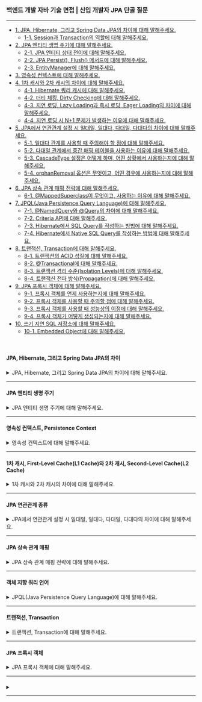 ### 백엔드 개발 자바 기술 면접 | 신입 개발자 JPA 단골 질문

---

- [1. JPA, Hibernate, 그리고 Spring Data JPA의 차이에 대해 말해주세요.](#jpa-hibernate-그리고-spring-data-jpa의-차이)
    - [1-1. Session과 Transaction의 역할에 대해 말해주세요.]()
- [2. JPA 엔티티 생명 주기에 대해 말해주세요.](#jpa-엔티티-생명-주기)
    - [2-1. JPA 엔티티 상태 전이에 대해 말해주세요.]()
    - [2-2. JPA Persist(), Flush() 메서드에 대해 말해주세요.]()
    - [2-3. EntityManager에 대해 말해주세요.]()
- [3. 영속성 컨텍스트에 대해 말해주세요.](#영속성-컨텍스트-persistence-context)
- [4. 1차 캐시와 2차 캐시의 차이에 대해 말해주세요.](#1차-캐시-first-level-cachel1-cache와-2차-캐시-second-level-cachel2-cache)
    - [4-1. Hibernate 쿼리 캐시에 대해 말해주세요.]()
    - [4-2. 더티 체킹, Dirty Checking에 대해 말해주세요.]()
    - [4-3. 지연 로딩, Lazy Loading과 즉시 로딩, Eager Loading의 차이에 대해 말해주세요.]()
    - [4-4. 지연 로딩 시 N+1 문제가 발생하는 이유에 대해 말해주세요.]()
- [5. JPA에서 연관관계 설정 시 일대일, 일대다, 다대일, 다대다의 차이에 대해 말해주세요.](#jpa-연관관계-종류)
    - [5-1. 일대다 관계를 사용할 때 주의해야 할 점에 대해 말해주세요.](#)
    - [5-2. 다대일 관계에서 중간 매핑 테이블을 사용하는 이유에 대해 말해주세요.]()
    - [5-3. CascadeType 설정은 어떻게 하며, 어떤 상황에서 사용하는지에 대해 말해주세요.]()
    - [5-4. orphanRemoval 옵션은 무엇이고, 어떤 경우에 사용하는지에 대해 말해주세요.]()
- [6. JPA 상속 관계 매핑 전략에 대해 말해주세요.](#jpa-상속-관계-매핑)
    - [6-1. @MappedSuperclass이 무엇이고, 사용하는 이유에 대해 말해주세요.]()
- [7. JPQL(Java Persistence Query Language)에 대해 말해주세요.](#객체-지향-쿼리-언어)
    - [7-1. @NamedQuery와 @Query의 차이에 대해 말해주세요.]()
    - [7-2. Criteria API에 대해 말해주세요.]()
    - [7-3. Hibernate에서 SQL Query를 작성하는 방법에 대해 말해주세요.]()
    - [7-4. Hibernate에서 Native SQL Query를 작성하는 방법에 대해 말해주세요.]()
- [8. 트랜잭션, Transaction에 대해 말해주세요.](#트랜잭션-transaction)
    - [8-1. 트랜잭션의 ACID 성질에 대해 말해주세요.]()
    - [8-2. @Transactional에 대해 말해주세요.]()
    - [8-3. 트랜잭션 격리 수준(Isolation Levels)에 대해 말해주세요.]()
    - [8-4. 트랜잭션 전파 방식(Propagation)에 대해 말해주세요.]()
- [9. JPA 프록시 객체에 대해 말해주세요.](#jpa-프록시-객체)
    - [9-1. 프록시 객체를 언제 사용하는지에 대해 말해주세요.]()
    - [9-2. 프록시 객체를 사용할 때 주의할 점에 대해 말해주세요.]()
    - [9-3. 프록시 객체를 사용할 때 성능상의 이점에 대해 말해주세요.]()
    - [9-4. 프록시 객체가 어떻게 생성되는지에 대해 말해주세요.]()
- [10. 쓰기 지연 SQL 저장소에 대해 말해주세요.]()
    - [10-1. Embedded Object에 대해 말해주세요.]()

<br>

#### JPA, Hibernate, 그리고 Spring Data JPA의 차이

<details>
<summary>JPA, Hibernate, 그리고 Spring Data JPA의 차이에 대해 말해주세요.</summary>

- **JPA, Java Persistence API**: 데이터베이스와의 상호작용을 위해 **EntityManager를 통해 구현되는 인터페이스**로, ORM의 표준이다.
- **Hibernate**: **JPA를 구현한 라이브러리**로, 많은 기능과 성능 최적화를 제공한다. 다른 JPA 구현체로 쉽게 전환이 가능하다.
- **Spring Data JPA**: JPA를 기반으로 Repository 인터페이스를 통해 **메서드 이름에 맞는 쿼리를 자동으로 생성**해주는 편리한 기능을 제공한다.

<details>
<summary>⁉️ Hibernate에서 Session과 Transaction의 역할에 대해 말해주세요.</summary>

- **Session**: Hibernate와 데이터베이스 간의 연경을 관리한다.
    - **CRUD 작업**: 엔티티를 저장, 조회, 업데이트, 삭제하는 작업을 수행한다.
    - **1차 캐시**: 엔티티 객체를 1차 캐시에 저장하여 동일한 세션 내에서 동일한 객체에 대한 중복 조회를 방지한다.
    - **쿼리 실행**: HQL이나 Criteria API를 사용하여 쿼리를 실행하고 결과를 반환한다.


- **Transaction**: 데이터베이스 작업의 원자성을 보장한다.
    - **원자성 보장**: 여러 데이터베이스 작업이 모두 성공하거나 모두 실패하게 함으로써 데이터의 일관성을 유지한다.
    - **커밋 / 롤백**: 트랜잭션을 사용하여 작업을 커밋(확인)하거나 롤백(취소)할 수 있다.
    - **동시성 제어**: 트랜잭션을 통해 데이터베이스의 동시성 문제를 관리한다.

> Session은 Hibernate와 데이터베이스 간의 상호작용을 관리하는 반면, Transaction은 데이터베이스 작업의 원자성과 일관성을 보장하는 역할을 한다.

</details>

</details>

---

#### JPA 엔티티 생명 주기

<details>
<summary>JPA 엔티티 생명 주기에 대해 말해주세요.</summary>

- **비영속 상태, Transient**: 엔티티가 생성되었지만 데이터베이스에 저장되지 않고 **영속성 컨텍스트와 연결되지 않은 상태**이다.
- **영속 상태, Managed**: persist 메서드를 호출하여 엔티티가 **영속성 컨텍스트에 저장**되고 데이터베이스에 연결된 상태이다.
    - 이 상태에서는 **변경 사항이 자동으로 감지되어 데이터베이스에 반영**된다. 이 과정을 **Dirty Checking**이라고 한다.
- **준영속 상태, Detached**: detach 메서드를 호출하거나 EntityManager가 닫힐 때, **영속성 컨텍스트에서 더 이상 관리하지 않는 상태**이다.
- **삭제 상태, Removed**: remove 메서드를 호출하여 **영속성 컨텍스트에서 제거된 상태**로, 트랜잭션이 커밋될 때 데이터베이스에서 삭제된다.

<details>
<summary>⁉️ JPA 엔티티 상태 전이에 대해 말해주세요.</summary>

1. **Transient (비영속 상태) → Managed (영속 상태)**
    - persist() 메서드를 호출하여 엔티티를 영속성 컨텍스트에 저장한다.
2. **Managed (영속 상태) → Detached (준영속 상태)**
    - detach() 메서드를 호출하거나 EntityManager가 닫힐 때 엔티티가 영속성 컨텍스트에서 분리된다.
3. **Managed (영속 상태) → Removed (삭제 상태)**
    - remove() 메서드를 호출하여 엔티티를 영속성 컨텍스트에서 제거한다.
4. **Detached (준영속 상태) → Managed (영속 상태)**
    - merge() 메서드를 호출하여 준영속 상태의 엔ㅌ니티를 다시 영속성 컨텍스트에 병합한다.

</details>

<br>

<details>
<summary>⁉️ JPA Persist(), Flush() 메서드에 대해 말해주세요.</summary>

- **persit()**: 새로운 엔티티를 영속성 컨텍스트에 추가하여 영속 상태로 전이시키며, 트랜잭션 커밋 시 데이터베이스에 저장된다.
- **flush()**: 영속성 컨텍스트의 변경 사항을 즉시 데이터베이스에 반영하지만, 트랜잭션이 커밋되기 전까지는 변경 사항이 실제 저장되지 않는다.

</details>

<br>

<details>
<summary>⁉️ EntityManager에 대해 말해주세요.</summary>

- 엔티티의 **생명 주기를 관리**하고 데이터베이스와의 상호작용을 수행하는 주요 **인터페이스**이다.
- EntityManager 객체는 엔티티를 영속성 컨텍스트에 저장하고, 쿼리를 실행하며, 트랜잭션을 관리하는 역할을 한다.

</details>

</details>

---

#### 영속성 컨텍스트, Persistence Context

<details>
<summary>영속성 컨텍스트에 대해 말해주세요.</summary>

- 엔티티를 **메모리에 저장 및 관리**하며, 데이터베이스와의 상호작용을 최적화한다.
- EntityManager는 하나의 영속성 컨텍스트와 연결되어 있으며, EntityManager가 사용될 때까지 유지된다.
- 데이터베이스와의 실제 연결 없이 엔티티의 상태를 관리하는 **가상의 저장소 역할**을 하며, 엔티티의 상태 변화는 데이터베이스에 자동으로 반영된다.

</details>

---

#### 1차 캐시, First-Level Cache(L1 Cache)와 2차 캐시, Second-Level Cache(L2 Cache)

<details>
<summary>1차 캐시와 2차 캐시의 차이에 대해 말해주세요.</summary>

- **1차 캐시**: 각 EntityManager에 의해 관리되는 캐시로, 영속성 컨텍스트 내에서 엔티티의 상태를 저장한다.
    - EntityManager 인스턴스에 국한되어 있으며, 해당 인스턴스가 열려 있는 동안만 유효하다.
    - 변경을 자동으로 감지하는 Dirty Checking으로 데이터베이스에 반영하며, 메모리에 저장되어 데이터베이스 접근을 줄여 성능 향상과 빠른 속도를 제공한다.

- **2차 캐시**: 애플리케이션 전체에서 공유되는 캐시로, 여러 EntityManager 인스턴스에서 사용 가능하다.
    - EntityManager가 종료되어도 캐시는 유지되며, 설정에 따라 지속적으로 존재할 수 있다.
    - 동시성 극대화를 위해 데이터의 복사본을 반환하며, 데이터 일관성 관리를 위해 캐시 무효화 정책이나 TTL을 설정할 수 있다.

<details>
<summary>⁉️ Hibernate 쿼리 캐시에 대해 말해주세요.</summary>

- **엔티티 캐시, Entity Cache**: 자주 조회되는 엔티티의 상태를 메모리에 저장해 데이터베이스 접근을 줄인다.
- **컬렉션 캐시, Collection Cache**: 특정 엔티티와 관련된 컬렉션의 데이터를 캐시하여, 해당 엔티티를 조회할 때 관련된 컬렉션을 신속히 가져올 수 있도록 한다.
- **쿼리 캐시, Query Cache**: 동일한 쿼리를 반복적으로 실행할 때, 데이터베이스에 접근하지 않고 캐시된 결과를 반환하여 성능을 향상시킨다.

<br>

**쿼리 캐시 사용 방법**

1. Hibernate 설정: application.properties에서 쿼리 캐시를 활성화한다.

```properties
spring.jpa.properties.hibernate.cache.use_second_level_cache=true
spring.jpa.properties.hibernate.cache.region.factory_class=org.hibernate.cache.ehcache.EhCacheRegionFactory
spring.jpa.properties.hibernate.cache.use_query_cache=true
```

2. 쿼리 캐시 사용: 쿼리를 실행할 때 setHint를 사용하여 쿼리 캐시를 사용하도록 설정한다.

```java
entityManager.createQuery("SELECT M FROM Member M")
  .

setHint("org.hibernate.cacheable",true) // 쿼리 캐시 사용
  .

getResultList();
```

<br>

**Spring Data JPA에서 쿼리 캐시 사용 방법**

1. Spring Data JPA 설정: application.properties에서 쿼리 캐시를 활성화한다.

```properties
spring.jpa.properties.hibernate.cache.use_second_level_cache=true
spring.jpa.properties.hibernate.cache.region.factory_class=org.hibernate.cache.ehcache.EhCacheRegionFactory
spring.jpa.properties.hibernate.cache.use_query_cache=true
```

2. 쿼리 캐시 사용: Spring Data JPA의 @Query 어노테이션을 사용하여 쿼리 캐시를 설정한다.

- Hibernate의 쿼리 캐시를 활용한다면 @QueryHints를 사용하여 활성화한다.

```java
public interface MemberRepository extends Repository<Member, Long> {

	@QueryHints(value = {
		@QueryHint(name = "org.hibernate.cacheable", value = "true"),
		@QueryHint(name = "org.hibernate.cacheRegion", value = "member-by-lastname") // cache-region 값 설정
	})
	Page<Member> findByLastname(String lastname, Pageable pageable);
}
```

- Spring의 캐시 기능을 통해 메서드 결과를 캐시하고 싶다면 @Cacheable을 사용하여 활성화한다.

```java

@Query(value = "SELECT M FROM Member M", nativeQuery = false)
@org.springframework.cache.annotation.Cacheable
	// 캐시 사용 설정
List<Member> findAllMembers();
```

</details>

<br>

<details>
<summary>⁉️ 더티 체킹, Dirty Checking에 대해 말해주세요.</summary>

- JPA는 엔티티의 상태를 영속성 컨텍스트 내에서 관리한다. 엔티티가 영속 상태에 있을 때, JPA는 해당 엔티티의 필드 값을 감시한다.
- 엔티티의 필드 값이 변경되면, JPA는 이를 감지하여 해당 엔티티가 **더티, Dirty** 상태임을 인식한다.
- 더티 체킹은 주로 트랜잭션이 커밋될 때 이루어지며, 변경된 내용을 데이터베이스에 자동으로 반영한다.

```java
Member member = entityManager.find(Member.class, 1);
member.

setName("NewName");   // 필드 값 변경

entityManager.

getTransaction().

commit();   // 변경된 내용이 데이터베이스에 반영된다.
```

> JPA가 변경을 감지하기 위해서는 필드 값을 직접 수정하거나 setter 메서드를 사용해야 한다. 그렇지 않을 경우 JPA는 변경 사항을 인식하지 못한다.

</details>

<br>

<details>
<summary>⁉️ 지연 로딩, Lazy Loading과 즉시 로딩, Eager Loading의 차이에 대해 말해주세요.</summary>

- **지연 로딩, Lazy Loading**: 필요할 때만 데이터를 로드하여 성능과 메모리를 최적화하지만, N+1 문제와 같은 단점이 있을 수 있다.
- **즉시 로딩, Eager Loading**: 모든 연관 데이터를 즉시 로드하여 데이터 접근이 용이하지만, 초기 로딩 시간과 메모리 사용량이 증가할 수 있다.

</details>

<br>

<details>
<summary>⁉️ 지연 로딩 시 N+1 문제가 발생하는 이유에 대해 말해주세요.</summary>

- 연관된 엔티티를 실제 필요 시까지 로드하지 않는 방식으로 부모 엔티티 조회 후, 자식 엔티티에 접근할 때마다 추가적인 쿼리가 실행된다.
- 이를 해결하기 위해 _JOIN FETCH_, _Batch Fetching_, *FetchType.EAGER*를 사용하는 방법이 있다.

</details>

</details>

---

#### JPA 연관관계 종류

<details>
<summary>JPA에서 연관관계 설정 시 일대일, 일대다, 다대일, 다대다의 차이에 대해 말해주세요.</summary>

- **일대일(1:1)**: 하나의 엔티티가 다른 엔티티와 일대일 관계를 가지는 경우이다.
- **일대다(1:N)**: 하나의 엔티티가 여러 엔티티와 관계를 가지는 경우이다.
- **다대일(N:1)**: 여러 엔티티가 하나의 엔티티와 관계를 가지는 경우이다.
- **다대다(N:M)**: 여러 엔티티가 서로 관계를 가지는 경우이다.

> 데이터베이스를 기준으로 다중성을 결정하며, 다(N) 쪽이 외래키를 가지고 있다.

<details>
<summary>⁉️ 일대다 관계를 사용할 때 주의해야 할 점에 대해 말해주세요.</summary>

- 일대다(1:N) 관계에서 일(1) 쪽의 수정만 했지만, 다(N) 쪽의 수정이 생겨 쿼리가 발생하게 된다.
- 일대다(1:N) 단방향 연관관계 매핑이 필요한 경우, **다대일(N:1) 양방향 연관관계 매핑**이 추후 유지보수가 더 수월하다.

</details>

<br>

<details>
<summary>⁉️ 다대일 관계에서 중간 매핑 테이블을 사용하는 이유에 대해 말해주세요.</summary>

- 다대다(N:M) 관계는 중간 테이블이 숨겨져 있어 복잡한 조인 쿼리가 발생할 수 있다.
- 자동 생성된 중간 테이블은 외래 키 외에 다른 정보들도 저장하므로 문제가 발생할 확률이 높다.

> 다대다(N:M) 관계는 일대다(1:N) 혹은 다대일(N:1) 관계로 풀어서 중간 테이블을 엔티티로 만드는 것이 유연한 변경이 도움이 된다.

</details>

<br>

<details>
<summary>⁉️ CascadeType 설정은 어떻게 하며, 어떤 상황에서 사용하는지에 대해 말해주세요.</summary>

- **CASCADE 영속성 전이**는 **부모 엔티티의 상태 변화가 자식 엔티티에 전파**되는 기능이다.

```java

@Entity
public class Child {
	@Id
	@GeneratedValue(strategy = GenerationType.IDENTITY)
	private Long id;

	@ManyToOne
	@JoinColumn(name = "parent_id") // 외래 키 설정
	private Parent parent;

	// 기타 필드, 생성자, getter/setter 등
}

@Entity
public class Parent {
	@Id
	@GeneratedValue(strategy = GenerationType.IDENTITY)
	private Long id;

	@OneToMany(mappedBy = "parent", cascade = CascadeType.ALL)
	private List<Child> children = new ArrayList<>();

	// 기타 필드, 생성자, getter/setter 등
}
```

- CascadeType의 종류로는 **PERSIST**, **MERGE**, **REMOVE**, **REFRESH**, **DETACH**, **ALL**이 있다.

</details>

<br>

<details>
<summary>⁉️ orphanRemoval 옵션은 무엇이고, 어떤 경우에 사용하는지에 대해 말해주세요.</summary>

- **부모 엔티티와의 관계가 끊어진 자식 엔티티를 자동으로 삭제**하는 JPA 기능이다.
- 관계를 정의할 때 `orphanRemoval = true`로 설정하여 사용하며, 주로 자식 엔티티가 더 이상 필요하지 않을 때 데이터 무결성 유지를 위해 사용한다.

</details>

</details>

---

#### JPA 상속 관계 매핑

<details>
<summary>JPA 상속 관계 매핑 전략에 대해 말해주세요.</summary>

- **조인 전략**: 부모 클래스와 자식 클래스 각각에 테이블을 생성한다.
    - 부모 클래스의 테이블과 자식 클래스의 테이블을 조인하여 데이터를 조회한다.
    - @Inheritance(strategy = InheritanceType.JOINED)를 부모 클래스에 사용한다.

- **단일 테이블 전략**: 모든 클래스의 데이터를 하나의 테이블에 저장한다.
    - @Inheritance(strategy = InheritanceType.SINGLE_TABLE)를 부모 클래스에 사용한다.
    - @DiscriminatorColumn과 @DiscriminatorValue를 사용하여 각 서브타입을 구별한다.

- **구현 클래스별 테이블 전략**: 각 서브타입마다 별도의 테이블을 생성한다.
    - @Inheritance(strategy = InheritanceType.TABLE_PER_CLASS)를 부모 클래스에 사용한다.

<details>
<summary>⁉️ @MappedSuperclass이 무엇이고, 사용하는 이유에 대해 말해주세요.</summary>

- JPA에서 부모 클래스가 테이블로 매핑되지 않도록 하면서, 자식 클래스가 부모 클래스의 필드를 상속받을 수 있게 한다.
- 공통 속성을 여러 엔티티에 적용하고 싶을 때 유용하다.

</details>

</details>

---

#### 객체 지향 쿼리 언어

<details>
<summary>JPQL(Java Persistence Query Language)에 대해 말해주세요.</summary>

- JPA에서 제공하는 객체 지향 쿼리 언어로, SQL과 유사하지만 데이터베이스 테이블이 아닌 엔티티 객체를 기반으로 쿼리를 작성한다.

**JPQL 특징**

- **객체 지향적**: 엔티티와 그 속성을 사용하여 쿼리를 구성한다.
- **데이터베이스 독립성**: JPA 구현체에 따라 다르게 해석될 수 있어, 특정 데이터베이스에 종속되지 않아 이식성이 높다.
- **동적 쿼리**: 동적 쿼리를 작성할 수 있는 기능을 제공하며, 조건에 따라 쿼리를 변경할 수 있다.

```java
public class AlbumRepository {

	@PersistenceContext
	private EntityManager entityManager;

	public List<Album> findAlbumsByArtist(String artist) {
		String jpql = "SELECT a FROM Album a WHERE a.artist = :artist";
		TypedQuery<Album> query = entityManager.createQuery(jpql, Album.class);
		query.setParameter("artist", artist);
		return query.getResultList();
	}
}
```

> JPQL은 객체 지향적인 데이터 접근을 가능하게 하며, 데이터베이스 구조에 의존하지 않고 엔티티를 중심으로 쿼리를 작성할 수 있다.

<details>
<summary>⁉️ @NamedQuery와 @Query의 차이에 대해 말해주세요.</summary>

- **NamedQuery**: 미리 정의된 JPQL 쿼리로, 엔티티 클래스 레벨에서 @NamedQuery를 사용하여 정의한다.

```java
@NamedQuery(name = "Member.findByName", query = "SELECT m FROM Member m WHERE m.name = :name")
```

- Query: Spring Data JPA에서 제공하는 어노테이션으로, 메서드에 직접 JPQL 또는 SQL 쿼리를 정의할 수 있다.

```java
@Query("SELECT m FROM Member m WHERE m.name = :name")
Member findByName(@Param("name") String name);
```

> @NamedQuery는 반복적이고 성능이 중요할 때, @Query는 복잡한 쿼리나 동적으로 작성할 때 유용하다.

</details>

<br>

<details>
<summary>⁉️ Criteria API에 대해 말해주세요.</summary>

- JPQL을 자바 코드로 작성하도록 도와주는 빌더 클래스 API로, 타입-세이프하고 동적 쿼리를 작성할 수 있다.
  - 타입-세이프로 인해 컴파일 안정성을 제공하며, 컴파일 타임에 오류를 검출할 수 있다.
  - 코드가 복잡하고 장황하여 직관적이지 못해 이해하기 힘들다는 단점이 있다.

</details>

<br>

<details>
<summary>⁉️ Hibernate에서 SQL Query를 작성하는 방법에 대해 말해주세요.</summary>

- HQL, Hibernate Query Language
  - 객체 지향 쿼리 언어로, 엔티티 객체를 기반으로 쿼리를 작성한다. SQL과 유사하지만, 데이터베이스 테이블이 아닌 엔티티 클래스를 대상으로 한다.

```java
String HQL = "FROM Member WHERE name = :name";
Query query = session.createQuery(HQL);
query.setParameter("name", "John");
List<Member> results = query.list();
```

> HQL은 JPQL의 기능을 포함하고 있으며, Hibernate에서만 사용된다.

- Criteria API
  - 동적 쿼리를 작성할 수 있는 방법으로, 타입 안정성을 제공하여 객체 지향적으로 쿼리를 구성할 수 있다.

```java
CriteriaBuilder criteriaBuilder = session.getCriteriaBuilder();
CriteriaQuery<Member> criteriaQuery = criteriaBuilder.createQuery(Member.class);
Root<Member> memberRoot = criteriaQuery.from(Member.class);
criteriaQuery.select(memberRoot).where(criteriaBuilder.equal(memberRoot.get("name"), "John"));
List<Member> results = session.createQuery(criteriaQuery).getResultList();
```
</details>

<br>

<details>
<summary>⁉️ Hibernate에서 Native SQL Query를 사용하는 방법에 대해 말해주세요.</summary>

- 데이터베이스의 원시 SQL 쿼리를 직접 작성하는 방법으로, Hibernate에서는 createSQLQuery 메서드를 사용하여 Native SQL을 실행할 수 있다.

```java
String SQL = "SELECT * FROM members WHERE name = :name";
SQLQuery query = session.createSQLQuery(SQL);
query.setParameter("name", "John");
query.addEntity(Member.class); // 결과를 Member 엔티티로 매핑
List<Member> results = query.list();
```

</details>

</details>

---

#### 트랜잭션, Transaction

<details>
<summary>트랜잭션, Transaction에 대해 말해주세요.</summary>

- JPA에서 트랜잭션은 **데이터베이스의 상태를 변화시키는 작업의 단위**를 의미한다.
- 즉, 데이터베이스에서 수행되는 일련의 작업으로, 모두 성공적으로 완료되거나 모두 실패해야 하는 단위이다.

<details>
<summary>⁉️ 트랜잭션의 ACID 성질에 대해 말해주세요.</summary>

- **원자성, Atomicity**: 트랜잭션 내의 모든 작업이 완전히 수행되거나 전혀 수행되지 않아야 한다.
  - 즉, 트랜잭션의 일부분이 실패하면 전체 트랜잭션이 롤백되어 이전 상태로 되돌아간다.

- **일관성, Consistency**: 트랜잭션이 성공적으로 완료되면 데이터베이스는 일관된 상태로 유지되어야 한다.
  - 즉, 트랜잭션이 완료된 후에도 데이터의 무결성이 보장되어야 한다.

- **격리성, Isolation**: 동시에 실행되는 트랜잭션이 서로 간섭하지 않도록 보장한다.
  - 각 트랜잭션은 다른 트랜잭션에 영향을 주지 않고 독립적으로 실행되어야 한다.

- **지속성, Durability**: 트랜잭션이 성공적으로 완료되면 결과는 영구적으로 저장되어야 하며, 시스템 장애가 발생해도 유지되어야 한다.

</details>

<br>

<details>
<summary>⁉️ @Transactional에 대해 말해주세요.</summary>

- JPA에서는 EntityManager를 통해 트랜잭션을 관리하며, 스프링에서는 트랜잭션 관리를 더 쉽게 하기 위해 @Transactional 어노테이션을 제공한다.
- 메서드 또는 클래스 레벨에 적용하여 해당 메서드 또는 클래스의 모든 작업을 하나의 트랜잭션으로 묶는다.
- 기본적으로 메서드가 성공적으로 완료되면 커밋하고, 예외가 발생하면 롤백한다.

```java
@Service
public class BankService {

    @Transactional
    public void transferFunds(Long sourceAccountId, Long targetAccountId, Double amount) {
        withdrawFromAccount(sourceAccountId, amount);
        depositToAccount(targetAccountId, amount);
    }

    private void withdrawFromAccount(Long accountId, Double amount) {
        // 계좌 잔액 확인 후 출근하는 서비스 로직
    }

    private void depositToAccount(Long accountId, Double amount) {
        // 계좌에 금액을 추가하는 서비스 로직
    }
}
```

> 트랜잭션은 데이터의 일관성을 보장하기 위한 최소 단위로, 스프링에서는 @Transactional을 사용해 편리하게 관리할 수 있다.

</details>

<br>

<details>
<summary>⁉️ 트랜잭션 격리 수준(Isolation Levels)에 대해 말해주세요.</summary>

- 격리 수준은 동시에 실행되는 트랜잭션 간의 간섭을 방지하기 위한 설정이다.


- **READ_UNCOMMITTED**: 다른 트랜잭션의 변경 사항(커밋되지 않은 데이터)도 읽을 수 있다. 단, Dirty Read 발생이 가능하다.
- **READ_COMMITTED(DEFAULT)**: 커밋된 데이터만 읽을 수 있다. Dirty Read 방지가 가능하지만, Non-Repeatable Read 발생이 가능하다.
- **REPEATABLE_READ**: 한 트랜잭션 내에서 동일한 데이터를 여러 번 읽어도 값이 변하지 않는다. Non-Repeatable Read 방지가 가능하지만, Phantom Read 발생이 가능하다.
- **SERIALIZABLE**: 가장 엄격한 수준으로 트랜잭션을 순차적으로 실행한다. Phantom Read 방지가 가능하지만, 동시성이 낮아지고 성능이 저하된다.

</details>

<br>

<details>
<summary>⁉️ 트랜잭션 전파 방식(Propagation)에 대해 말해주세요.</summary>

- 전파 수준은 기존 트랜잭션이 있는 경우 새로운 트랜잭션을 어떻게 실행할지 결정하는 설정이다.


- **REQUIRED(DEFAULT)**: 기존 트랜잭션이 있으면 합쳐서 사용하고, 없으면 새로 생성한다.
- **REQUIRES_NEW**: 기존 트랜잭션을 무시하고 항상 새 트랜잭션을 생성한다.
- **NESTED**: 기존 트랜잭션 안에서 중첩 트랜잭션을 실행한다. 독립적인 롤백이 가능하다.
- **SUPPORTED**: 기존 트랜잭션이 있으면 사용하고, 없으면 트랜잭션 없이 실행된다.
- **NOT_SUPPORTED**: 트랜잭션을 지원하지 않는다. 기존 트랜잭션이 있으면 일시 중단된다.
- **MANDATORY**: 반드시 기존 트랜잭션 내에서 실행되며, 없으면 예외가 발생한다.
- **NEVER**: 기존 트랜잭션이 있으면 예외가 발생하고, 없으면 트랜잭션 없이 실행된다.

</details>

</details>

---

#### JPA 프록시 객체

<details>
<summary>JPA 프록시 객체에 대해 말해주세요.</summary>

- 프록시는 실제 엔티티를 감싸는 가짜 객체로, 데이터베이스 조회를 지연시키기 위해 사용된다.
- Hibernate가 프록시 클래스를 동적으로 생성하여 필드에 접근할 때만 실제 데이터를 조회한다.

<details>
<summary>⁉️ 프록시 객체를 언제 사용하는지에 대해 말해주세요.</summary>

- 연관된 엔티티를 지연 로딩할 때 사용된다.
- @OneToMany, @ManyToOne 등의 관계에서 FetchType.LAZY로 설정하면 Hibernate가 프록시 객체를 생성한다.

> 즉시 로딩, EAGER: 엔티티 조회 시 연관된 모든 엔티티를 JOIN을 사용해 한 번에 조회한다.
 
> 지연 로딩, LAZY: 엔티티 조회 시 프록시 객체를 생성하고, 필요할 때 데이터베이스를 조회한다.

</details>

<br>

<details>
<summary>⁉️ 프록시 객체를 사용할 때 주의할 점에 대해 말해주세요.</summary>

- 프록시 객체는 실제 엔티티가 아니라서 instanceof 검사 시 주의해야 한다.
- 프록시 객체를 사용할 때는 영속성 컨텍스트가 유지되어야 한다. 그렇지 않으면 LazyInitializationException이 발생한다.

> 지연 로딩된 프록시 객체를 사용할 때, 영속성 컨텍스트가 종료된 상태에서 데이터에 접근하면 발생하는 예외이다.

</details>

<br>

<details>
<summary>⁉️ </summary>

</details>

<br>

<details>
<summary>⁉️ </summary>

</details>

</details>

---

#### 

<details>
<summary></summary>

<details>
<summary>⁉️ </summary>

</details>

</details>

---
